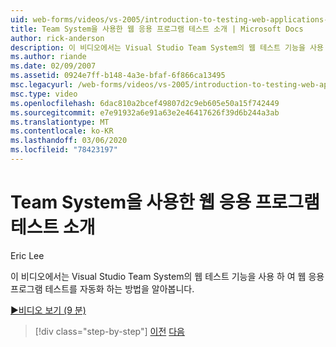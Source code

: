 ```yaml
---
uid: web-forms/videos/vs-2005/introduction-to-testing-web-applications-with-team-system
title: Team System을 사용한 웹 응용 프로그램 테스트 소개 | Microsoft Docs
author: rick-anderson
description: 이 비디오에서는 Visual Studio Team System의 웹 테스트 기능을 사용 하 여 웹 응용 프로그램 테스트를 자동화 하는 방법을 알아봅니다.
ms.author: riande
ms.date: 02/09/2007
ms.assetid: 0924e7ff-b148-4a3e-bfaf-6f866ca13495
msc.legacyurl: /web-forms/videos/vs-2005/introduction-to-testing-web-applications-with-team-system
msc.type: video
ms.openlocfilehash: 6dac810a2bcef49807d2c9eb605e50a15f742449
ms.sourcegitcommit: e7e91932a6e91a63e2e46417626f39d6b244a3ab
ms.translationtype: MT
ms.contentlocale: ko-KR
ms.lasthandoff: 03/06/2020
ms.locfileid: "78423197"
---
```

# <a name="introduction-to-testing-web-applications-with-team-system"></a>Team System을 사용한 웹 응용 프로그램 테스트 소개

Eric Lee

이 비디오에서는 Visual Studio Team System의 웹 테스트 기능을 사용 하 여 웹 응용 프로그램 테스트를 자동화 하는 방법을 알아봅니다.

[&#9654;비디오 보기 (9 분)](https://channel9.msdn.com/Blogs/ASP-NET-Site-Videos/introduction-to-testing-web-applications-with-team-system)

> [!div class="step-by-step"]
> [이전](introduction-to-unit-testing-with-team-system.md)
> [다음](introduction-to-load-testing-web-applications-with-team-system.md)
